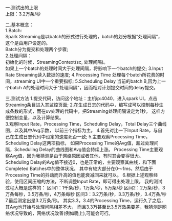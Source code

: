 一.测试出的上限<br>
  上限：3.2万条/秒

二.基本概念：<br>
  1.Batch:<br>
    Spark Streaming是以batch的形式进行处理的，batch的划分根据“处理间隔”，这个是由用户设定的。<br>
    Batch分为提交和处理两个步骤;<br>
  2.处理间隔：<br>
    初始化的时候，StreamingContext(sc, 处理间隔)。<br>
    如果上一个batch的处理时间大于处理间隔，将影响下一个batch的提交;
  3.Input Rate
    Streaming读入数据的速度;
  4.Processing Time
    处理每个batch所花费的时间，streaming UI中一个重要指标;
  5.Scheduling Delay
    当前的batch B,因为上一个batch A的处理时间大于“处理间隔"，因而相对计划提交时间的delay提交。
      
三.测试方法
  1.提交代码，访问这个地址：主机ip:4040，进入spark UI，点击Streaming条目进入其监控页面;
  2.在生成日志的代码中，编写成可以控制每秒生成条数的形式，而在uv处理的代码中，把Streaming处理间隔设定为1秒，
这样方便控制变量，以及计算结果。  
  3.观察Input Rate，Processing Time，Scheduling Delay，Total Delay三个曲线图，以及其中Avg示数，
以前三个指标为主。
  4.首先对比一下Input Rate，与自己在生成日志代码中设定的速度死否一致;
  5.主要观察Processing Time，Scheduling Delay这两项指标，
    如果Processing Time的Avg值，超过处理间隔，Scheduling Delay的曲线图和Avg值会持续上涨。
    Processing Time主要观察Avg值，因为我猜测是由于网络原因或者其他，有时其会变得很大。
    Scheduling Delay的Avg值不接近0，也是正常的，主要观察其曲线，和下面Completed Batches中的整体状况。
  其中有较大部分在0～1ms，然后由于Processing Time的抖动而升高的值也能衰减回来就可以。
  6.根据上述观察经验，使用区间压缩的方法，不断调整Input Rate，即可得出处理上限。
    我的测试过程大概是这样的：
    区间1：1千条/秒，1万条/秒，5万条/秒
    区间2：2万条/秒，3万条每秒，3.5万条/秒，4万条每秒
    区间3：3.2万条/秒，3.3万条/秒，3.4万条/秒
  7.最后测定出是3.2万条/秒。
  其实3.3，3.4的Processing Time，运行久了之后，其Avg也开始与处理间隔相差不大，
  而且3.3万甚至比3.5万效果要差，我猜测是网络状况导致的，网络状况改善(例如晚上),可能会可行。
